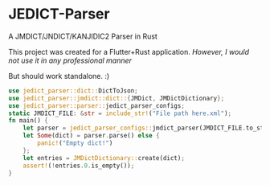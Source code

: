 # JEDICT-Parser
A JMDICT/JNDICT/KANJIDIC2 Parser in Rust

This project was created for a Flutter+Rust application.
*However, I would not use it in any professional manner*

But should work standalone. :)


```rust
use jedict_parser::dict::DictToJson;
use jedict_parser::jmdict::dict::{JMDict, JMDictDictionary};
use jedict_parser::parser::jedict_parser_configs;
static JMDICT_FILE: &str = include_str!("File path here.xml");
fn main() {
    let parser = jedict_parser_configs::jmdict_parser(JMDICT_FILE.to_string(), None);
    let Some(dict) = parser.parse() else {
        panic!("Empty dict!")
    };
    let entries = JMDictDictionary::create(dict);
    assert!(!entries.0.is_empty());
}
```
